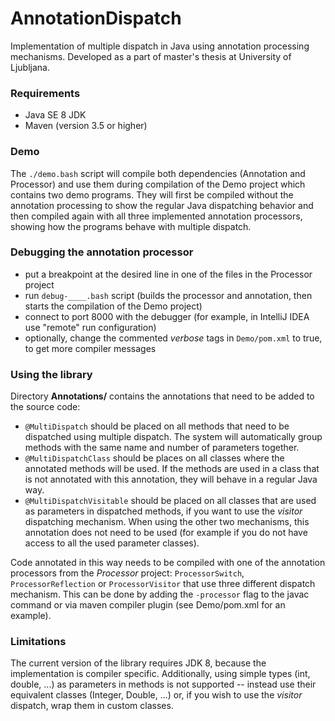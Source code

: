 # AnnotationDispatch

Implementation of multiple dispatch in Java using annotation processing mechanisms. Developed as a part of master's thesis at University of Ljubljana.

### Requirements

 - Java SE 8 JDK
 - Maven (version 3.5 or higher)

### Demo

The `./demo.bash` script will compile both dependencies (Annotation and Processor) and use them during compilation of the Demo project which contains two demo programs. They will first be compiled without the annotation processing to show the regular Java dispatching behavior and then compiled again with all three implemented annotation processors, showing how the programs behave with multiple dispatch.

### Debugging the annotation processor

 - put a breakpoint at the desired line in one of the files in the Processor project
 - run `debug-____.bash` script (builds the processor and annotation, then starts the compilation of the Demo project)
 - connect to port 8000 with the debugger (for example, in IntelliJ IDEA use "remote" run configuration)
 - optionally, change the commented *verbose* tags in `Demo/pom.xml` to true, to get more compiler messages

### Using the library

Directory **Annotations/** contains the annotations that need to be added to the source code:

 - `@MultiDispatch` should be placed on all methods that need to be dispatched using multiple dispatch. The system will automatically group methods with the same name and number of parameters together.
 - `@MultiDispatchClass` should be places on all classes where the annotated methods will be used. If the methods are used in a class that is not annotated with this annotation, they will behave in a regular Java way.
 - `@MultiDispatchVisitable` should be placed on all classes that are used as parameters in dispatched methods, if you want to use the *visitor* dispatching mechanism. When using the other two mechanisms, this annotation does not need to be used (for example if you do not have access to all the used parameter classes).
 
Code annotated in this way needs to be compiled with one of the annotation processors from the *Processor* project: `ProcessorSwitch`, `ProcessorReflection` or `ProcessorVisitor` that use three different dispatch mechanism. This can be done by adding the `-processor` flag to the javac command or via maven compiler plugin (see Demo/pom.xml for an example).


 ### Limitations
 
 The current version of the library requires JDK 8, because the implementation is compiler specific. Additionally, using simple types (int, double, ...) as parameters in methods is not supported -- instead use their equivalent classes (Integer, Double, ...) or, if you wish to use the *visitor* dispatch, wrap them in custom classes. 
